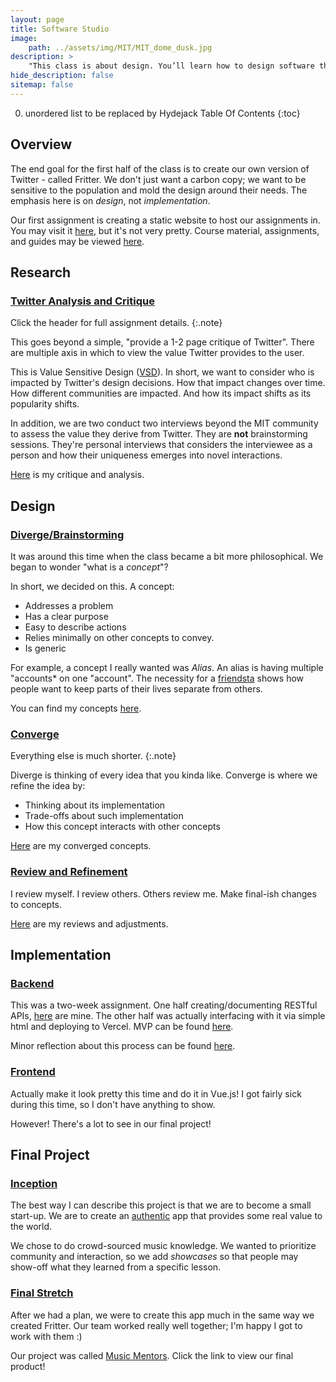 ```yaml
---
layout: page
title: Software Studio
image:
    path: ../assets/img/MIT/MIT_dome_dusk.jpg
description: >
    "This class is about design. You’ll learn how to design software that is fit for purpose: that fulfills the needs of users, and is flexible, powerful and easy to use."
hide_description: false
sitemap: false
---
```


0. unordered list to be replaced by Hydejack Table Of Contents
{:toc}

## Overview

The end goal for the first half of the class is to create our own version of Twitter - called Fritter.
We don't just want a carbon copy; we want to be sensitive to the population and mold the design around their needs.
The emphasis here is on *design*, not *implementation*.

Our first assignment is creating a static website to host our assignments in.
You may visit it [here](https://61040-fa22.github.io/portfolio-hectormc8426/), but it's not very pretty.  Course material, assignments, and guides may be viewed [here](https://61040-fa22.github.io/).


## Research

### [Twitter Analysis and Critique](https://61040-fa22.github.io/assignments/assignment-1)
Click the header for full assignment details.
{:.note}

This goes beyond a simple, "provide a 1-2 page critique of Twitter".
There are multiple axis in which to view the value Twitter provides to the user.

This is Value Sensitive Design ([VSD](http://www.envisioningcards.com/?page_id=2#1)).
In short, we want to consider who is impacted by Twitter's design decisions.
How that impact changes over time.
How different communities are impacted.
And how its impact shifts as its popularity shifts.

In addition, we are two conduct two interviews beyond the MIT community to assess the value they derive from Twitter.
They are **not** brainstorming sessions.
They're personal interviews that considers the interviewee as a person and how their uniqueness emerges into novel interactions.

[Here](https://61040-fa22.github.io/portfolio-hectormc8426/pages/assignments/1/1.html) is my critique and analysis.

## Design

### [Diverge/Brainstorming](https://61040-fa22.github.io/assignments/assignment-2)

It was around this time when the class became a bit more philosophical. We began to wonder "what is a *concept*"?

In short, we decided on this. A concept:
* Addresses a problem
* Has a clear purpose
* Easy to describe actions
* Relies minimally on other concepts to convey.
* Is generic

For example, a concept I really wanted was *Alias*.
An alias is having multiple "accounts* on one "account".
The necessity for a [friendsta](https://www.urbandictionary.com/define.php?term=friendsta) shows how people want to keep parts of their lives separate from others.

You can find my concepts [here](https://61040-fa22.github.io/portfolio-hectormc8426/pages/assignments/2/2.html).

### [Converge](https://61040-fa22.github.io/assignments/assignment-3)
Everything else is much shorter.
{:.note}

Diverge is thinking of every idea that you kinda like. Converge is where we refine the idea by:
* Thinking about its implementation
* Trade-offs about such implementation
* How this concept interacts with other concepts

[Here](https://61040-fa22.github.io/portfolio-hectormc8426/pages/assignments/3/3.html) are my converged concepts.

### [Review and Refinement](https://61040-fa22.github.io/assignments/assignment-4)

I review myself.
I review others.
Others review me.
Make final-ish changes to concepts.

[Here](https://61040-fa22.github.io/portfolio-hectormc8426/pages/assignments/4/4.html) are my reviews and adjustments.

## Implementation

### [Backend](https://61040-fa22.github.io/assignments/assignment-5)

This was a two-week assignment.
One half creating/documenting RESTful APIs, [here](https://github.com/hectormc8426/Fritter/blob/main/ROUTES.md) are mine.
The other half was actually interfacing with it via simple html and deploying to Vercel. MVP can be found [here](https://fritter-lhmxq3yg1-hectormc8426.vercel.app/).

Minor reflection about this process can be found [here](https://61040-fa22.github.io/portfolio-hectormc8426/pages/assignments/5/5.html).

### [Frontend](https://61040-fa22.github.io/assignments/assignment-6)

Actually make it look pretty this time and do it in Vue.js! I got fairly sick during this time, so I don't have anything to show.

However! There's a lot to see in our final project!

## Final Project

### [Inception](https://61040-fa22.github.io/assignments/assignment-p0)

The best way I can describe this project is that we are to become a small start-up.
We are to create an [authentic](https://61040-fa22.github.io/assignments/assignment-p0) app that provides some real value to the world.

We chose to do crowd-sourced music knowledge.
We wanted to prioritize community and interaction, so we add *showcases* so that people may show-off what they learned from a specific lesson.

### [Final Stretch](https://61040-fa22.github.io/2-assignments.html)

After we had a plan, we were to create this app much in the same way we created Fritter.
Our team worked really well together; I'm happy I got to work with them :)

Our project was called [Music Mentors](https://61040-final-project-gqhc-git-main-chanwooy.vercel.app/#/).
Click the link to view our final product!


